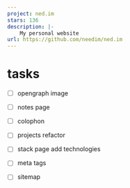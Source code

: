 ```yaml
---
project: ned.im
stars: 136
description: |-
    My personal website
url: https://github.com/needim/ned.im
---
```


# tasks

- [ ] opengraph image
- [ ] notes page
- [ ] colophon
- [ ] projects refactor
- [ ] stack page add technologies
- [ ] meta tags
- [ ] sitemap

